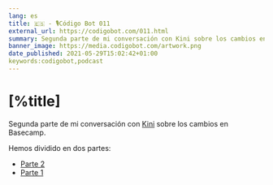 ```yaml
---
lang: es
title: 🇪🇸 - 🎙Código Bot 011
external_url: https://codigobot.com/011.html
summary: Segunda parte de mi conversación con Kini sobre los cambios en Basecamp.
banner_image: https://media.codigobot.com/artwork.png
date_published: 2021-05-29T15:02:42+01:00
keywords:codigobot,podcast
---
```


# [%title]
    
Segunda parte de mi conversación con [Kini](https://kinisoftware.com) sobre los cambios en Basecamp.

Hemos dividido en dos partes:

- [Parte 2]([%external_url])
- [Parte 1](https://codigobot.com/010.html)
